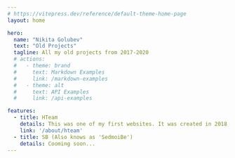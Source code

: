 ```yaml
---
# https://vitepress.dev/reference/default-theme-home-page
layout: home

hero:
  name: "Nikita Golubev"
  text: "Old Projects"
  tagline: All my old projects from 2017-2020
  # actions:
  #   - theme: brand
  #     text: Markdown Examples
  #     link: /markdown-examples
  #   - theme: alt
  #     text: API Examples
  #     link: /api-examples

features:
  - title: HTeam
    details: This was one of my first websites. It was created in 2018, and it was my second website. The website was created for my CS:GO team.
    link: '/about/hteam'
  - title: SB (Also knows as 'SedmoiBe')
    details: Cooming soon...
---
```


